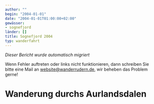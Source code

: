 ```yaml
---
author: ""
begin: "2004-01-01"
date: "2004-01-01T01:00:00+02:00"
gewässer:
- sognefjord
länder: []
title: Sognefjord 2004
typ: wanderfahrt
---
```



*Dieser Bericht wurde automatisch migriert*

Wenn Fehler auftreten oder links nicht funktionieren, dann schreiben Sie bitte eine Mail an website@wanderrudern.de, wir beheben das Problem gerne!



# Wanderung durchs Aurlandsdalen


